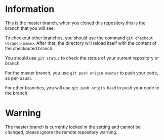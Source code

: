 # Information

This is the master branch, when you cloned this repository this is the branch that you will see.

To checkout other branches, you should use the command `git checkout <branch-name>`. After that, the directory will reload itself with the content of the checkouted branch.

You should use `git status` to check the status of your current repository or branch.

For the master branch, you use `git push origin master` to push your code, as per-usual.

For other branches, you will use `git push origin head` to push your code to the branch.

# Warning

The master branch is currently locked in the setting and cannot be changed, please ignore the remote repository warning.
